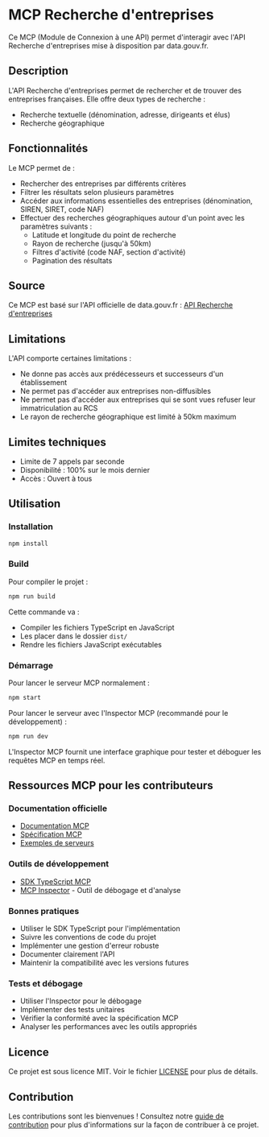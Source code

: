 # MCP Recherche d'entreprises

Ce MCP (Module de Connexion à une API) permet d'interagir avec l'API Recherche d'entreprises mise à disposition par data.gouv.fr.

## Description

L'API Recherche d'entreprises permet de rechercher et de trouver des entreprises françaises. Elle offre deux types de recherche :
- Recherche textuelle (dénomination, adresse, dirigeants et élus)
- Recherche géographique

## Fonctionnalités

Le MCP permet de :
- Rechercher des entreprises par différents critères
- Filtrer les résultats selon plusieurs paramètres
- Accéder aux informations essentielles des entreprises (dénomination, SIREN, SIRET, code NAF)
- Effectuer des recherches géographiques autour d'un point avec les paramètres suivants :
  - Latitude et longitude du point de recherche
  - Rayon de recherche (jusqu'à 50km)
  - Filtres d'activité (code NAF, section d'activité)
  - Pagination des résultats

## Source

Ce MCP est basé sur l'API officielle de data.gouv.fr :
[API Recherche d'entreprises](https://www.data.gouv.fr/fr/dataservices/api-recherche-dentreprises/)

## Limitations

L'API comporte certaines limitations :
- Ne donne pas accès aux prédécesseurs et successeurs d'un établissement
- Ne permet pas d'accéder aux entreprises non-diffusibles
- Ne permet pas d'accéder aux entreprises qui se sont vues refuser leur immatriculation au RCS
- Le rayon de recherche géographique est limité à 50km maximum

## Limites techniques

- Limite de 7 appels par seconde
- Disponibilité : 100% sur le mois dernier
- Accès : Ouvert à tous

## Utilisation

### Installation

```bash
npm install
```

### Build

Pour compiler le projet :
```bash
npm run build
```

Cette commande va :
- Compiler les fichiers TypeScript en JavaScript
- Les placer dans le dossier `dist/`
- Rendre les fichiers JavaScript exécutables

### Démarrage

Pour lancer le serveur MCP normalement :
```bash
npm start
```

Pour lancer le serveur avec l'Inspector MCP (recommandé pour le développement) :
```bash
npm run dev
```

L'Inspector MCP fournit une interface graphique pour tester et déboguer les requêtes MCP en temps réel.

## Ressources MCP pour les contributeurs

### Documentation officielle
- [Documentation MCP](https://modelcontextprotocol.io/docs)
- [Spécification MCP](https://modelcontextprotocol.io/spec)
- [Exemples de serveurs](https://modelcontextprotocol.io/examples)

### Outils de développement
- [SDK TypeScript MCP](https://github.com/modelcontextprotocol/typescript-sdk)
- [MCP Inspector](https://github.com/modelcontextprotocol/inspector) - Outil de débogage et d'analyse

### Bonnes pratiques
- Utiliser le SDK TypeScript pour l'implémentation
- Suivre les conventions de code du projet
- Implémenter une gestion d'erreur robuste
- Documenter clairement l'API
- Maintenir la compatibilité avec les versions futures

### Tests et débogage
- Utiliser l'Inspector pour le débogage
- Implémenter des tests unitaires
- Vérifier la conformité avec la spécification MCP
- Analyser les performances avec les outils appropriés

## Licence

Ce projet est sous licence MIT. Voir le fichier [LICENSE](LICENSE) pour plus de détails.

## Contribution

Les contributions sont les bienvenues ! Consultez notre [guide de contribution](CONTRIBUTING.md) pour plus d'informations sur la façon de contribuer à ce projet. 
